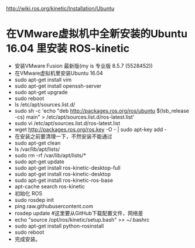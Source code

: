 http://wiki.ros.org/kinetic/Installation/Ubuntu

# 在VMware虚拟机中全新安装的Ubuntu 16.04 里安装 ROS-kinetic

- 安装VMware Fusion 最新版(my is 专业版 8.5.7 (5528452))
- 在VMware虚拟机里安装Ubuntu 16.04
- sudo apt-get install vim
- sudo apt-get install openssh-server
- sudo apt-get upgrade
- sudo reboot 
- ls /etc/apt/sources.list.d/
- sudo sh -c 'echo "deb http://packages.ros.org/ros/ubuntu $(lsb_release -cs) main" > /etc/apt/sources.list.d/ros-latest.list'
- sudo vi /etc/apt/sources.list.d/ros-latest.list
- wget http://packages.ros.org/ros.key -O - | sudo apt-key add -
- 在安装之前要清理一下，不然安装不能通过
- sudo apt-get clean
- ls /var/lib/apt/lists/
- sudo rm -rf /var/lib/apt/lists/*
- sudo apt-get update
- sudo apt-get install ros-kinetic-desktop-full
- sudo apt-get install ros-kinetic-desktop
- sudo apt-get install ros-kinetic-ros-base
- apt-cache search ros-kinetic
- 初始化 ROS
- sudo rosdep init
- ping raw.githubusercontent.com
- rosdep update #这里要从GitHub下载配置文件，网络差
- echo "source /opt/ros/kinetic/setup.bash" >> ~/.bashrc
- sudo apt-get install python-rosinstall
- sudo reboot 
- 完成安装。